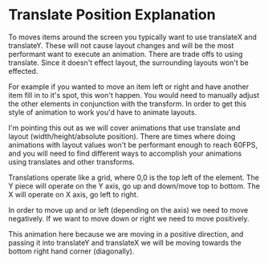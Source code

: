 # Translate Position Explanation

To moves items around the screen you typically want to use translateX and translateY. These will not cause layout changes and will be the most performant want to execute an animation. There are trade offs to using translate. Since it doesn't effect layout, the surrounding layouts won't be effected.

For example if you wanted to move an item left or right and have another item fill in to it's spot, this won't happen. You would need to manually adjust the other elements in conjunction with the transform. In order to get this style of animation to work you'd have to animate layouts.

I'm pointing this out as we will cover animations that use translate and layout (width/height/absolute position). There are times where doing animations with layout values won't be performant enough to reach 60FPS, and you will need to find different ways to accomplish your animations using translates and other transforms.

Translations operate like a grid, where 0,0 is the top left of the element. The Y piece will operate on the Y axis, go up and down/move top to bottom. The X will operate on X axis, go left to right.

In order to move up and or left (depending on the axis) we need to move negatively. If we want to move down or right we need to move positively.

This animation here because we are moving in a positive direction, and passing it into translateY and translateX we will be moving towards the bottom right hand corner (diagonally).
